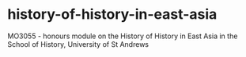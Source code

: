 # history-of-history-in-east-asia
MO3055 - honours module on the History of History in East Asia in the School of History, University of St Andrews
